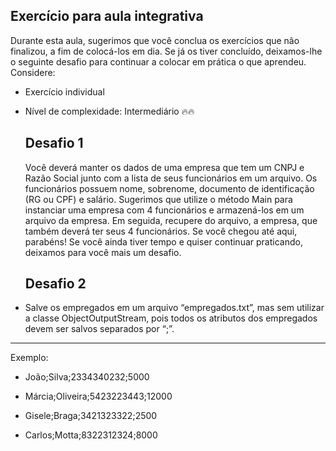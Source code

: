 ## Exercício para aula integrativa

Durante esta aula, sugerimos que você conclua os exercícios que não finalizou, a
fim de colocá-los em dia. Se já os tiver concluído, deixamos-lhe o seguinte
desafio para continuar a colocar em prática o que aprendeu. Considere:

- Exercício individual

- Nível de complexidade: Intermediário 🔥🔥

  ## Desafio 1

  Você deverá manter os dados de uma empresa que tem um CNPJ e Razão Social
  junto com a lista de seus funcionários em um arquivo. Os funcionários possuem
  nome, sobrenome, documento de identificação (RG ou CPF) e salário.
  Sugerimos que utilize o método Main para instanciar uma empresa com 4
  funcionários e armazená-los em um arquivo da empresa. Em seguida, recupere
  do arquivo, a empresa, que também deverá ter seus 4 funcionários.
  Se você chegou até aqui, parabéns! Se você ainda tiver tempo e quiser
  continuar praticando, deixamos para você mais um desafio.

  ## Desafio 2
- 
  Salve os empregados em um arquivo “empregados.txt”, mas sem utilizar a classe
  ObjectOutputStream, pois todos os atributos dos empregados devem ser salvos
  separados por “;”.
---
  Exemplo:
  - João;Silva;2334340232;5000

  - Márcia;Oliveira;5423223443;12000

  - Gisele;Braga;3421323322;2500

  - Carlos;Motta;8322312324;8000